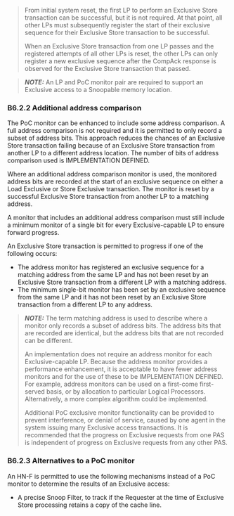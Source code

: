 > From initial system reset, the first LP to perform an Exclusive Store transaction can be successful, but it is not required. At that point, all other LPs must subsequently register the start of their exclusive sequence for their Exclusive Store transaction to be successful.
>
> When an Exclusive Store transaction from one LP passes and the registered attempts of all other LPs is reset, the other LPs can only register a new exclusive sequence after the CompAck response is observed for the Exclusive Store transaction that passed.

> **_NOTE:_** An LP and PoC monitor pair are required to support an Exclusive access to a Snoopable memory location.

### B6.2.2 Additional address comparison

The PoC monitor can be enhanced to include some address comparison. A full address comparison is not required and it is permitted to only record a subset of address bits. This approach reduces the chances of an Exclusive Store transaction failing because of an Exclusive Store transaction from another LP to a different address location. The number of bits of address comparison used is IMPLEMENTATION DEFINED.

Where an additional address comparison monitor is used, the monitored address bits are recorded at the start of an exclusive sequence on either a Load Exclusive or Store Exclusive transaction. The monitor is reset by a successful Exclusive Store transaction from another LP to a matching address.

A monitor that includes an additional address comparison must still include a minimum monitor of a single bit for every Exclusive-capable LP to ensure forward progress.

An Exclusive Store transaction is permitted to progress if one of the following occurs:

- The address monitor has registered an exclusive sequence for a matching address from the same LP and has not been reset by an Exclusive Store transaction from a different LP with a matching address.
- The minimum single-bit monitor has been set by an exclusive sequence from the same LP and it has not been reset by an Exclusive Store transaction from a different LP to any address.

> **_NOTE:_** The term matching address is used to describe where a monitor only records a subset of address bits. The address bits that are recorded are identical, but the address bits that are not recorded can be different.
>
> An implementation does not require an address monitor for each Exclusive-capable LP. Because the address monitor provides a performance enhancement, it is acceptable to have fewer address monitors and for the use of these to be IMPLEMENTATION DEFINED. For example, address monitors can be used on a first-come first-served basis, or by allocation to particular Logical Processors. Alternatively, a more complex algorithm could be implemented.
>
> Additional PoC exclusive monitor functionality can be provided to prevent interference, or denial of service, caused by one agent in the system issuing many Exclusive access transactions. It is recommended that the progress on Exclusive requests from one PAS is independent of progress on Exclusive requests from any other PAS.

### B6.2.3 Alternatives to a PoC monitor

An HN-F is permitted to use the following mechanisms instead of a PoC monitor to determine the results of an Exclusive access:

- A precise Snoop Filter, to track if the Requester at the time of Exclusive Store processing retains a copy of the cache line.